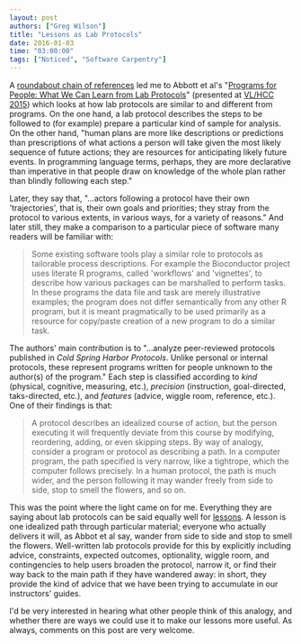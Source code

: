 ```yaml
---
layout: post
authors: ["Greg Wilson"]
title: "Lessons as Lab Protocols"
date: 2016-01-03
time: "03:00:00"
tags: ["Noticed", "Software Carpentry"]
---
```


A [roundabout chain of references](http://www.felienne.com/archives/4327)
led me to Abbott et al's "[Programs for People: What We Can Learn from Lab Protocols](http://web.engr.oregonstate.edu/~walkiner/papers/vlhcc15-programs-for-people.pdf)"
(presented at [VL/HCC 2015](https://sites.google.com/site/vlhcc2015/))
which looks at how lab protocols are similar to and different from programs.
On the one hand,
a lab protocol describes the steps to be followed to (for example) prepare a particular kind of sample for analysis.
On the other hand,
"human plans are more like descriptions or predictions
than prescriptions of what actions a person will take given the most likely sequence of future actions;
they are resources for anticipating likely future events.
In programming language terms,
perhaps,
they are more declarative than imperative
in that people draw on knowledge of the whole plan rather than blindly following each step."

Later,
they say that,
"...actors following a protocol have their own 'trajectories',
that is,
their own goals and priorities;
they stray from the protocol to various extents, in various ways, for a variety of reasons."
And later still,
they make a comparison to a particular piece of software many readers will be familiar with:

> Some existing software tools play a similar role to protocols as tailorable process descriptions.
> For example the Bioconductor project uses literate R programs,
> called 'workflows' and 'vignettes',
> to describe how various packages can be marshalled to perform tasks.
> In these programs the data file and task are merely illustrative examples;
> the program does not differ semantically from any other R program,
> but it is meant pragmatically to be used primarily as
> a resource for copy/paste creation of a new program to do a similar task.

The authors' main contribution is to "...analyze peer-reviewed protocols published in *Cold Spring Harbor Protocols*.
Unlike personal or internal protocols,
these represent programs written for people unknown to the author(s) of the program."
Each step is classified according to *kind* (physical, cognitive, measuring, etc.),
*precision* (instruction, goal-directed, taks-directed, etc.),
and *features* (advice, wiggle room, reference, etc.).
One of their findings is that:

> A protocol describes an idealized course of action,
> but the person executing it will frequently deviate from this course by modifying, reordering, adding, or even skipping steps.
> By way of analogy, consider a program or protocol as describing a path.
> In a computer program, the path specified is very narrow, like a tightrope, which the computer follows precisely.
> In a human protocol, the path is much wider,
> and the person following it may wander freely from side to side, stop to smell the flowers, and so on.

This was the point where the light came on for me.
Everything they are saying about lab protocols can be said equally well for [lessons]({{site.baseurl}}/lessons/).
A lesson is one idealized path through particular material;
everyone who actually delivers it will,
as Abbot et al say,
wander from side to side and stop to smell the flowers.
Well-written lab protocols provide for this by explicitly including
advice, constraints, expected outcomes, optionality, wiggle room, and contingencies
to help users broaden the protocol,
narrow it,
or find their way back to the main path if they have wandered away:
in short,
they provide the kind of advice that we have been trying to accumulate in our instructors' guides.

I'd be very interested in hearing what other people think of this analogy,
and whether there are ways we could use it to make our lessons more useful.
As always,
comments on this post are very welcome.
